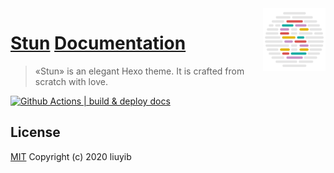 <a title="Stun website" href="https://theme-stun.github.io/">
  <img src="https://raw.githubusercontent.com/liuyib/hexo-theme-stun/master/source/images/icons/stun-logo.svg" alt="Stun logo" align="right" width="100" height="100">
</a>

# [Stun](https://theme-stun.github.io/) [Documentation](https://theme-stun.github.io/hexo-theme-stun-docs/)

> «Stun» is an elegant Hexo theme. It is crafted from scratch with love.

<a href="https://github.com/theme-stun/hexo-theme-stun-docs/actions" target="_blank" rel="noopener noreferrer">
  <img src="https://github.com/theme-stun/hexo-theme-stun-docs/workflows/Build%20and%20deploy/badge.svg" alt="Github Actions | build & deploy docs">
</a>

## License

[MIT](https://github.com/theme-stun/hexo-theme-stun-docs/blob/master/LICENSE) Copyright (c) 2020 liuyib
